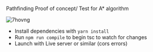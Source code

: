 Pathfinding Proof of concept/ Test for A\* algorithm

![7hovng](https://user-images.githubusercontent.com/77494320/230996678-5bff4921-743a-4393-ab54-1a916beae549.gif)

-   Install dependencies with `yarn install`
-   Run `npm run compile` to begin tsc to watch for changes
-   Launch with Live server or similar (cors errors)
